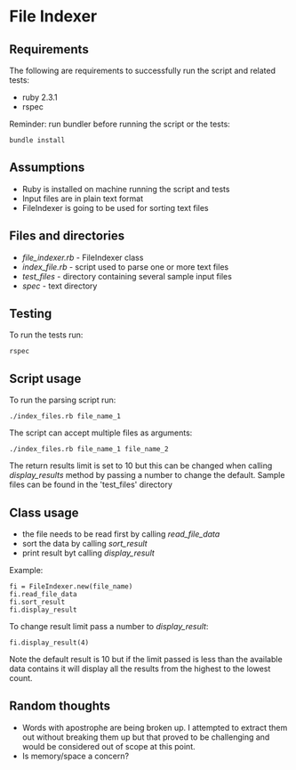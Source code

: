 # File Indexer

## Requirements
The following are requirements to successfully run the script and related tests:

* ruby 2.3.1
* rspec

Reminder: run bundler before running the script or the tests:

```
bundle install
```

## Assumptions
* Ruby is installed on machine running the script and tests
* Input files are in plain text format
* FileIndexer is going to be used for sorting text files

## Files and directories

* *file_indexer.rb* -  FileIndexer class
* *index_file.rb* - script used to parse one or more text files
* *test_files* - directory containing several sample input files
* *spec* - text directory

## Testing
To run the tests run:

```
rspec
```

## Script usage

To run the parsing script run:

```
./index_files.rb file_name_1
```

The script can accept multiple files as arguments:

```
./index_files.rb file_name_1 file_name_2
```

The return results limit is set to 10 but this can be changed when calling *display_results* method by passing a number to change the default.
Sample files can be found in the 'test_files' directory


## Class usage

* the file needs to be read first by calling *read_file_data*
* sort the data by calling *sort_result*
* print result byt calling *display_result*

Example:

```
fi = FileIndexer.new(file_name)
fi.read_file_data
fi.sort_result
fi.display_result
```

To change result limit pass a number to *display_result*:

```
fi.display_result(4)
```

Note the default result is 10 but if the limit passed is less than the available data contains it will display all the results from the highest to the lowest count.


## Random thoughts
* Words with apostrophe are being broken up. I attempted to extract them out without breaking them up but that proved to be challenging and would be considered out of scope at this point.
* Is memory/space a concern?
